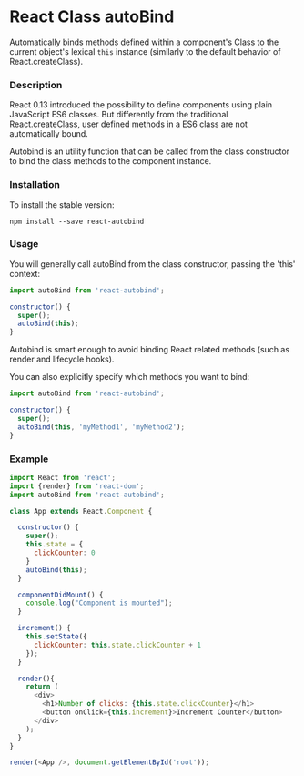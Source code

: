 React Class autoBind
=====================

Automatically binds methods defined within a component's Class to the current object's lexical `this` instance (similarly to the default behavior of React.createClass).


### Description

React 0.13 introduced the possibility to define components using plain JavaScript ES6 classes. But differently from the traditional React.createClass, user defined methods in a ES6 class are not automatically bound.

Autobind is an utility function that can be called from the class constructor to bind the class methods to the component instance.

### Installation

To install the stable version:

```
npm install --save react-autobind
```

### Usage
You will generally call autoBind from the class constructor, passing the 'this' context:

```javascript
import autoBind from 'react-autobind';

constructor() {
  super();
  autoBind(this);
}
```

Autobind is smart enough to avoid binding React related methods (such as render and lifecycle hooks).

You can also explicitly specify which methods you want to bind:

```javascript
import autoBind from 'react-autobind';

constructor() {
  super();
  autoBind(this, 'myMethod1', 'myMethod2');
}
```

### Example

```javascript
import React from 'react';
import {render} from 'react-dom';
import autoBind from 'react-autobind';

class App extends React.Component {

  constructor() {
    super();
    this.state = {
      clickCounter: 0
    }
    autoBind(this);
  }

  componentDidMount() {
    console.log("Component is mounted");
  }

  increment() {
    this.setState({
      clickCounter: this.state.clickCounter + 1
    });
  }

  render(){
    return (
      <div>
        <h1>Number of clicks: {this.state.clickCounter}</h1>
        <button onClick={this.increment}>Increment Counter</button>
      </div>
    );
  }
}

render(<App />, document.getElementById('root'));

```
